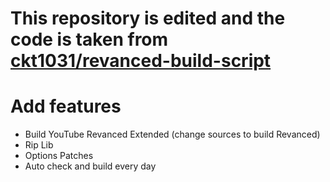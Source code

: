 # This repository is edited and the code is taken from [ckt1031/revanced-build-script](https://github.com/ckt1031/revanced-build-script)

# Add features
- Build YouTube Revanced Extended (change sources to build Revanced)
- Rip Lib
- Options Patches
- Auto check and build every day 
